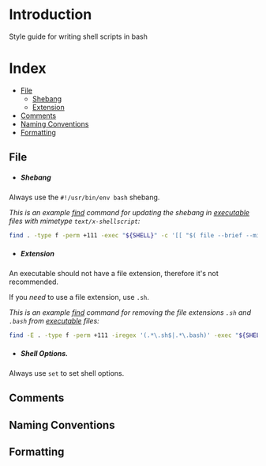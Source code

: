 # Introduction

Style guide for writing shell scripts in bash

# Index

* [File](https://github.com/erikberglund/Scripts/blob/master/sytelguide/bash.md#file)
    * [Shebang](https://github.com/erikberglund/Scripts/blob/master/sytelguide/bash.md#shebang)
    * [Extension](https://github.com/erikberglund/Scripts/blob/master/sytelguide/bash.md#extension)
* [Comments](https://github.com/erikberglund/Scripts/blob/master/sytelguide/bash.md#comments)
* [Naming Conventions](https://github.com/erikberglund/Scripts/blob/master/sytelguide/bash.md#naming_conventions)
* [Formatting](https://github.com/erikberglund/Scripts/blob/master/sytelguide/bash.md#formatting)

## File

* ##### Shebang
 Always use the `#!/usr/bin/env bash` shebang.
 
  _This is an example [find](https://developer.apple.com/library/mac/documentation/Darwin/Reference/ManPages/man1/find.1.html) command for updating the shebang in <u>executable</u> files with mimetype `text/x-shellscript`:_
  
 ```bash
 find . -type f -perm +111 -exec "${SHELL}" -c '[[ "$( file --brief --mime-type "${1}" )" == 'text/x-shellscript' ]]' $SHELL '{}' \; -exec sed -i '' '1s/bin\/bash$/usr\/bin\/env bash/' '{}' \;
 ```
 
* ##### Extension
 An executable should not have a file extension, therefore it's not recommended.  
 
 If you _need_ to use a file extension, use `.sh`.
 
  _This is an example [find](https://developer.apple.com/library/mac/documentation/Darwin/Reference/ManPages/man1/find.1.html) command for removing the file extensions `.sh` and `.bash` from <u>executable</u> files:_
  
 ```bash
 find -E . -type f -perm +111 -iregex '(.*\.sh$|.*\.bash)' -exec "${SHELL}" -c 'mv "${0}" "${0%.*}"' '{}' \;
 ```
 
* ##### Shell Options.
 Always use `set` to set shell options.
 
## Comments

## Naming Conventions

## Formatting